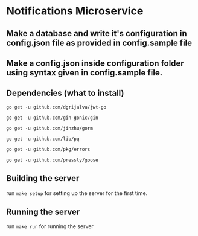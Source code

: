 # Notifications Microservice

## Make a database and write it's configuration in config.json file as provided in config.sample file

## Make a config.json inside configuration folder using syntax given in config.sample file.

## Dependencies (what to install)

```
go get -u github.com/dgrijalva/jwt-go
```

```
go get -u github.com/gin-gonic/gin
```

```
go get -u github.com/jinzhu/gorm
```

```
go get -u github.com/lib/pq
```

```
go get -u github.com/pkg/errors
```

```
go get -u github.com/pressly/goose
```

## Building the server

run `make setup` for setting up the server for the first time.

## Running the server

run `make run` for running the server
